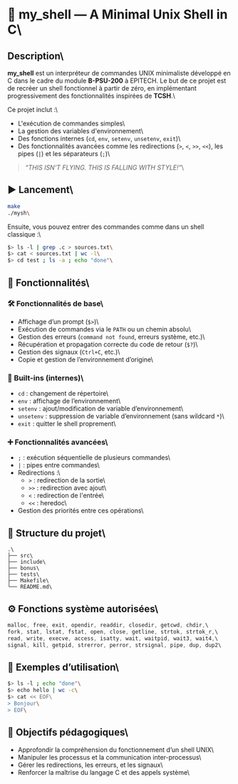 # 🐚 my_shell — A Minimal Unix Shell in C\

## Description\

**my_shell** est un interpréteur de commandes UNIX minimaliste développé en C dans le cadre du module **B-PSU-200** à EPITECH. Le but de ce projet est de recréer un shell fonctionnel à partir de zéro, en implémentant progressivement des fonctionnalités inspirées de **TCSH**.\

Ce projet inclut :\
- L'exécution de commandes simples\
- La gestion des variables d'environnement\
- Des fonctions internes (`cd`, `env`, `setenv`, `unsetenv`, `exit`)\
- Des fonctionnalités avancées comme les redirections (`>`, `<`, `>>`, `<<`), les pipes (`|`) et les séparateurs (`;`)\

> _“THIS ISN’T FLYING. THIS IS FALLING WITH STYLE!”_\

## ▶️ Lancement\

```bash
make
./mysh\
```

Ensuite, vous pouvez entrer des commandes comme dans un shell classique :\

```bash
$> ls -l | grep .c > sources.txt\
$> cat < sources.txt | wc -l\
$> cd test ; ls -a ; echo "done"\
```

## 🧠 Fonctionnalités\

### 🛠️ Fonctionnalités de base\
- Affichage d’un prompt (`$>`)\
- Exécution de commandes via le `PATH` ou un chemin absolu\
- Gestion des erreurs (`command not found`, erreurs système, etc.)\
- Récupération et propagation correcte du code de retour (`$?`)\
- Gestion des signaux (`Ctrl+C`, etc.)\
- Copie et gestion de l’environnement d’origine\

### 🧩 Built-ins (internes)\
- `cd` : changement de répertoire\
- `env` : affichage de l’environnement\
- `setenv` : ajout/modification de variable d’environnement\
- `unsetenv` : suppression de variable d’environnement (sans wildcard `*`)\
- `exit` : quitter le shell proprement\

### ➕ Fonctionnalités avancées\
- `;` : exécution séquentielle de plusieurs commandes\
- `|` : pipes entre commandes\
- Redirections :\
  - `>` : redirection de la sortie\
  - `>>` : redirection avec ajout\
  - `<` : redirection de l'entrée\
  - `<<` : heredoc\
- Gestion des priorités entre ces opérations\

## 📁 Structure du projet\

```
.\
├── src\
├── include\
├── bonus\
├── tests\
├── Makefile\
└── README.md\
```

## ⚙️ Fonctions système autorisées\

```c
malloc, free, exit, opendir, readdir, closedir, getcwd, chdir,\
fork, stat, lstat, fstat, open, close, getline, strtok, strtok_r,\
read, write, execve, access, isatty, wait, waitpid, wait3, wait4,\
signal, kill, getpid, strerror, perror, strsignal, pipe, dup, dup2\
```

## 🧪 Exemples d’utilisation\

```bash
$> ls -l ; echo "done"\
$> echo hello | wc -c\
$> cat << EOF\
> Bonjour\
> EOF\
```

## 🧱 Objectifs pédagogiques\

- Approfondir la compréhension du fonctionnement d’un shell UNIX\
- Manipuler les processus et la communication inter-processus\
- Gérer les redirections, les erreurs, et les signaux\
- Renforcer la maîtrise du langage C et des appels système\
